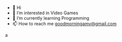 - 👋 Hi
- 👀 I’m interested in Video Games
- 🌱 I’m currently learning Programming
- 📫 How to reach me goodmorningamv@gmail.com

<!---
FlyingNeko/FlyingNeko is a ✨ special ✨ repository because its `README.md` (this file) appears on your GitHub profile.
You can click the Preview link to take a look at your changes.
--->
a

